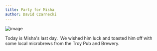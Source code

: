 ```yaml
---
title: Party for Misha
author: David Czarnecki
---
```

![image](uploads/2010/07/wpid-1280422338861.jpg)

Today is Misha's last day.  We wished him luck and toasted him off with some local microbrews from the Troy Pub and Brewery.


